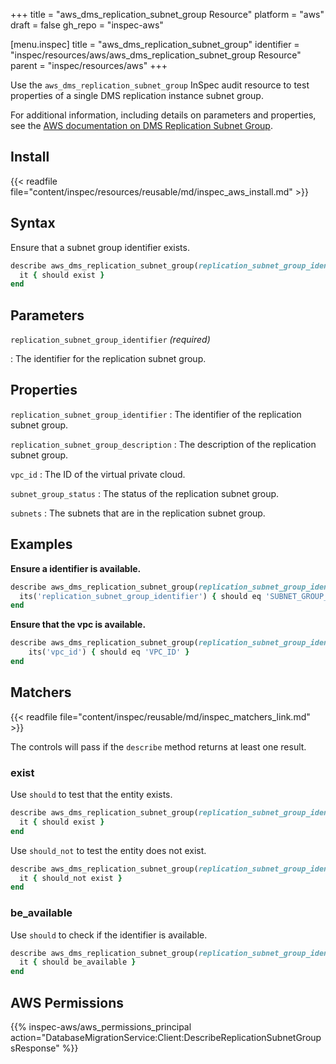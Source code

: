 +++
title = "aws_dms_replication_subnet_group Resource"
platform = "aws"
draft = false
gh_repo = "inspec-aws"

[menu.inspec]
title = "aws_dms_replication_subnet_group"
identifier = "inspec/resources/aws/aws_dms_replication_subnet_group Resource"
parent = "inspec/resources/aws"
+++

Use the `aws_dms_replication_subnet_group` InSpec audit resource to test properties of a single DMS replication instance subnet group.

For additional information, including details on parameters and properties, see the [AWS documentation on DMS Replication Subnet Group](https://docs.aws.amazon.com/AWSCloudFormation/latest/UserGuide/aws-resource-dms-replicationsubnetgroup.html).

## Install

{{< readfile file="content/inspec/resources/reusable/md/inspec_aws_install.md" >}}

## Syntax

Ensure that a subnet group identifier exists.

```ruby
describe aws_dms_replication_subnet_group(replication_subnet_group_identifier: 'test1') do
  it { should exist }
end
```

## Parameters

`replication_subnet_group_identifier` _(required)_

: The identifier for the replication subnet group.

## Properties

`replication_subnet_group_identifier`
: The identifier of the replication subnet group.

`replication_subnet_group_description`
: The description of the replication subnet group.

`vpc_id`
: The ID of the virtual private cloud.

`subnet_group_status`
: The status of the replication subnet group.

`subnets`
: The subnets that are in the replication subnet group.

## Examples

**Ensure a identifier is available.**

```ruby
describe aws_dms_replication_subnet_group(replication_subnet_group_identifier: 'SUBNET_GROUP_IDENTIFIER') do
  its('replication_subnet_group_identifier') { should eq 'SUBNET_GROUP_IDENTIFIER' }
end
```

**Ensure that the vpc is available.**

```ruby
describe aws_dms_replication_subnet_group(replication_subnet_group_identifier: 'SUBNET_GROUP_IDENTIFIER') do
    its('vpc_id') { should eq 'VPC_ID' }
end
```

## Matchers

{{< readfile file="content/inspec/reusable/md/inspec_matchers_link.md" >}}

The controls will pass if the `describe` method returns at least one result.

### exist

Use `should` to test that the entity exists.

```ruby
describe aws_dms_replication_subnet_group(replication_subnet_group_identifier: 'SUBNET_GROUP_IDENTIFIER') do
  it { should exist }
end
```

Use `should_not` to test the entity does not exist.

```ruby
describe aws_dms_replication_subnet_group(replication_subnet_group_identifier: 'SUBNET_GROUP_IDENTIFIER') do
  it { should_not exist }
end
```

### be_available

Use `should` to check if the identifier is available.

```ruby
describe aws_dms_replication_subnet_group(replication_subnet_group_identifier: 'SUBNET_GROUP_IDENTIFIER') do
  it { should be_available }
end
```

## AWS Permissions

{{% inspec-aws/aws_permissions_principal action="DatabaseMigrationService:Client:DescribeReplicationSubnetGroupsResponse" %}}
